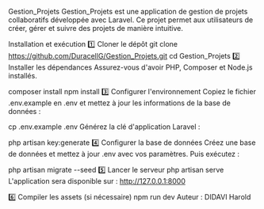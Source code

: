 Gestion_Projets
Gestion_Projets est une application de gestion de projets collaboratifs développée avec Laravel. Ce projet permet aux utilisateurs de créer, gérer et suivre des projets de manière intuitive.

Installation et exécution
1️⃣ Cloner le dépôt
git clone https://github.com/DuracellG/Gestion_Projets.git
cd Gestion_Projets
2️⃣ Installer les dépendances
Assurez-vous d'avoir PHP, Composer et Node.js installés.

composer install
npm install
3️⃣ Configurer l'environnement
Copiez le fichier .env.example en .env et mettez à jour les informations de la base de données :

cp .env.example .env
Générez la clé d'application Laravel :

php artisan key:generate
4️⃣ Configurer la base de données
Créez une base de données et mettez à jour .env avec vos paramètres. Puis exécutez :

php artisan migrate --seed
5️⃣ Lancer le serveur
php artisan serve
L'application sera disponible sur : http://127.0.0.1:8000

6️⃣ Compiler les assets (si nécessaire)
npm run dev
Auteur : DIDAVI Harold
